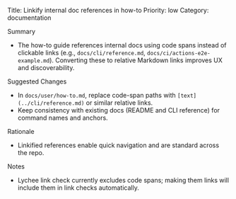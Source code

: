 Title: Linkify internal doc references in how-to
Priority: low
Category: documentation

Summary

- The how-to guide references internal docs using code spans instead of clickable links (e.g., `docs/cli/reference.md`, `docs/ci/actions-e2e-example.md`). Converting these to relative Markdown links improves UX and discoverability.

Suggested Changes

- In `docs/user/how-to.md`, replace code-span paths with `[text](../cli/reference.md)` or similar relative links.
- Keep consistency with existing docs (README and CLI reference) for command names and anchors.

Rationale

- Linkified references enable quick navigation and are standard across the repo.

Notes

- Lychee link check currently excludes code spans; making them links will include them in link checks automatically.

